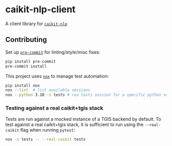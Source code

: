 # caikit-nlp-client

A client library for [`caikit-nlp`](https://github.com/caikit/caikit-nlp)

## Contributing

Set up [`pre-commit`](https://pre-commit.com) for linting/style/misc fixes:

```bash
pip install pre-commit
pre-commit install
```

This project uses [`nox`](https://github.com/wntrblm/nox) to manage test automation:

```bash
pip install nox
nox --list  # list available sessions
nox --python 3.10 -s tests # run tests session for a specific python version
```

### Testing against a real caikit+tgis stack

Tests are run against a mocked instance of a TGIS backend by default. To test against a real
caikit+tgis stack, it is sufficient to run using the `--real-caikit` flag when running `pytest`:

```bash
nox -s tests -- --real-caikit tests
```
